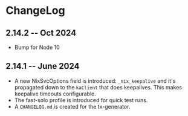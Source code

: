 # ChangeLog

## 2.14.2 -- Oct 2024

* Bump for Node 10

## 2.14.1 -- June 2024
* A new NixSvcOptions field is introduced: `_nix_keepalive`
  and it's propagated down to the `kaClient` that does keepalives.
  This makes keepalive timeouts configurable.
* The fast-solo profile is introduced for quick test runs.
* A `CHANGELOG.md` is created for the tx-generator.
